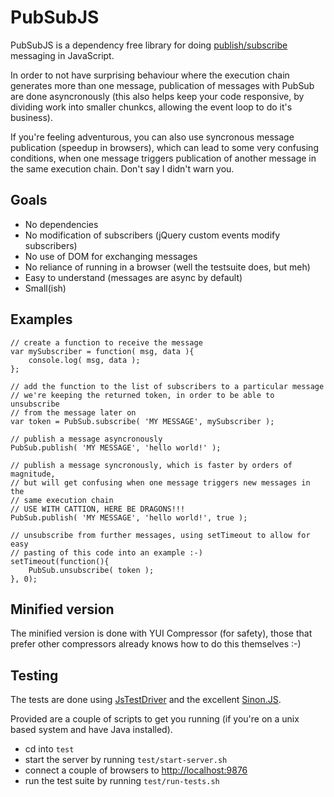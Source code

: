 # PubSubJS

PubSubJS is a dependency free library for doing [publish/subscribe](http://en.wikipedia.org/wiki/Publish/subscribe)
messaging in JavaScript.

In order to not have surprising behaviour where the execution chain generates more than one message, 
publication of messages with PubSub are done asyncronously (this also helps keep your code responsive, by 
dividing work into smaller chunkcs, allowing the event loop to do it's business).

If you're feeling adventurous, you can also use syncronous message publication (speedup in browsers), which can lead 
to some very confusing conditions, when one message triggers publication of another message in the same execution chain.
Don't say I didn't warn you.

## Goals

* No dependencies
* No modification of subscribers (jQuery custom events modify subscribers)
* No use of DOM for exchanging messages
* No reliance of running in a browser (well the testsuite does, but meh)
* Easy to understand (messages are async by default)
* Small(ish)

## Examples

    // create a function to receive the message
    var mySubscriber = function( msg, data ){
        console.log( msg, data );
    };

    // add the function to the list of subscribers to a particular message
    // we're keeping the returned token, in order to be able to unsubscribe 
    // from the message later on
    var token = PubSub.subscribe( 'MY MESSAGE', mySubscriber );

    // publish a message asyncronously
    PubSub.publish( 'MY MESSAGE', 'hello world!' );
    
    // publish a message syncronously, which is faster by orders of magnitude,
    // but will get confusing when one message triggers new messages in the 
    // same execution chain
    // USE WITH CATTION, HERE BE DRAGONS!!!
    PubSub.publish( 'MY MESSAGE', 'hello world!', true );
    
    // unsubscribe from further messages, using setTimeout to allow for easy 
    // pasting of this code into an example :-)
    setTimeout(function(){
        PubSub.unsubscribe( token );
    }, 0);

## Minified version

The minified version is done with YUI Compressor (for safety), those that prefer other compressors already knows how to do this themselves :-)
    
## Testing

The tests are done using [JsTestDriver](http://code.google.com/p/js-test-driver/) and the excellent [Sinon.JS](http://cjohansen.no/sinon/). 

Provided are a couple of scripts to get you running (if you're on a unix based system and have Java installed).

* cd into `test`
* start the server by running `test/start-server.sh`
* connect a couple of browsers to [http://localhost:9876](http://localhost:9876)
* run the test suite by running `test/run-tests.sh`
